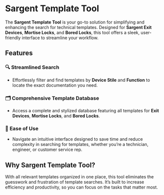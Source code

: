 # Sargent Template Tool

The **Sargent Template Tool** is your go-to solution for simplifying and enhancing the search for technical templates. Designed for **Sargent Exit Devices**, **Mortise Locks**, and **Bored Locks**, this tool offers a sleek, user-friendly interface to streamline your workflow.

## Features

### 🔍 **Streamlined Search**
- Effortlessly filter and find templates by **Device Stile** and **Function** to locate the exact documentation you need.

### 🗂 **Comprehensive Template Database**
- Access a complete and stylized database featuring all templates for **Exit Devices**, **Mortise Locks**, and **Bored Locks**.

### 🚀 **Ease of Use**
- Navigate an intuitive interface designed to save time and reduce complexity in searching for templates, whether you’re a technician, engineer, or customer service rep.

## Why Sargent Template Tool?

With all relevant templates organized in one place, this tool eliminates the guesswork and frustration of template searches. It’s built to increase efficiency and productivity, so you can focus on the tasks that matter most.
